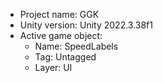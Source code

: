 <!-- UNITY CODE ASSIST INSTRUCTIONS START -->
- Project name: GGK
- Unity version: Unity 2022.3.38f1
- Active game object:
  - Name: SpeedLabels
  - Tag: Untagged
  - Layer: UI
<!-- UNITY CODE ASSIST INSTRUCTIONS END -->